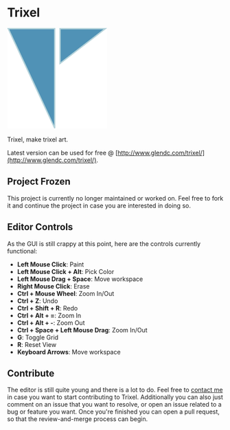 # Trixel

![Image Alt](trixel.png)

Trixel, make trixel art.

Latest version can be used for free @ [http://www.glendc.com/trixel/](http://www.glendc.com/trixel/).

## Project Frozen

This project is currently no longer maintained or worked on. Feel free to fork it and continue the project in case you are interested in doing so.

## Editor Controls

As the GUI is still crappy at this point, here are the controls currently functional:

+ **Left Mouse Click**: Paint
+ **Left Mouse Click + Alt**: Pick Color
+ **Left Mouse Drag + Space**: Move workspace
+ **Right Mouse Click**: Erase
+ **Ctrl + Mouse Wheel**: Zoom In/Out
+ **Ctrl + Z**: Undo
+ **Ctrl + Shift + R**: Redo
+ **Ctrl + Alt + =**: Zoom In
+ **Ctrl + Alt + -**: Zoom Out
+ **Ctrl + Space + Left Mouse Drag**: Zoom In/Out
+ **G**: Toggle Grid
+ **R**: Reset View
+ **Keyboard Arrows**: Move workspace

## Contribute

The editor is still quite young and there is a lot to do. Feel free to [contact me](mailto:contact@glendc.com) in case you want to start contributing to Trixel. Additionally you can also just comment on an issue that you want to resolve, or open an issue related to a bug or feature you want. Once you're finished you can open a pull request, so that the review-and-merge process can begin.
